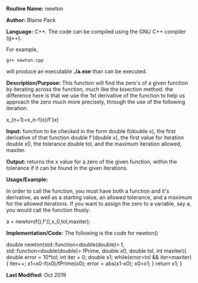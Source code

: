 **Routine Name:**           newton

**Author:** Blaine Pack

**Language:** C++. The code can be compiled using the GNU C++ compiler (g++).

For example,

    g++ newton.cpp

will produce an executable **./a.exe** than can be executed.

**Description/Purpose:** This function will find the zero's of a given function
by iterating across the function, much like the bisection method. the difference
here is that we use the 1st derivative of the function to help us approach the
zero much more precisely, through the use of the following iteration:

x_(n+1)=x_n-f(x)/f'(x)

**Input:** function to be checked in the form double f(double x), the first
derivative of that function double f'(double x), the first value for iteration
double x0, the tolerance double tol, and the maximum iteration allowed, maxiter.

**Output:** returns the x value for a zero of the given function, within the
tolerance if it can be found in the given iterations.

**Usage/Example:**

In order to call the function, you must have both a function and it's derivative,
as well as a starting value, an allowed tolerance, and a maximum for the allowed
iterations. If you want to assign the zero to a variable, say a, you would call
the function thusly:

  a = newton(f(),f'(),x_0,tol,maxiter);

**Implementation/Code:** The following is the code for newton()

  double newton(std::function<double(double)> f, std::function<double(double)> fPrime, double x0, double tol, int maxiter){
    double error = 10*tol;
    int iter = 0;
    double x1;
    while(error>tol && iter<maxiter){
      iter++;
      x1=x0-f(x0)/fPrime(x0);
      error = abs(x1-x0);
      x0=x1;
    }
    return x1;
  }


**Last Modified:** Oct 2019
